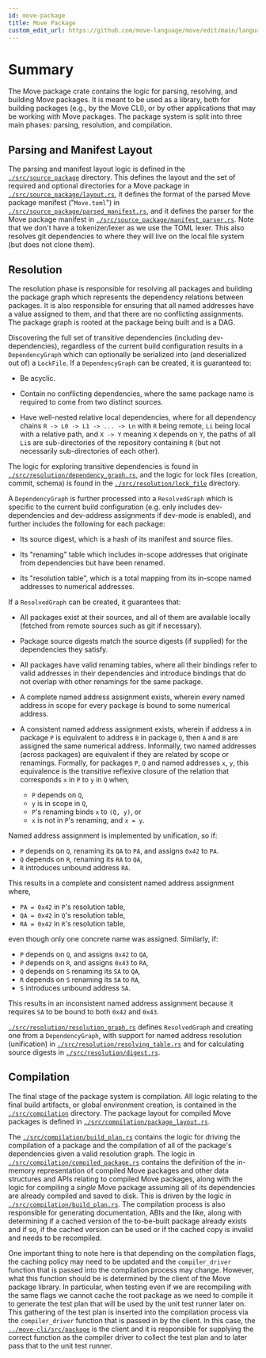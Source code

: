 ```yaml
---
id: move-package
title: Move Package
custom_edit_url: https://github.com/move-language/move/edit/main/language/tools/move-package/README.md
---
```


# Summary

The Move package crate contains the logic for parsing, resolving, and
building Move packages. It is meant to be used as a library, both for
building packages (e.g., by the Move CLI), or by other applications that
may be working with Move packages. The package system is split into three
main phases: parsing, resolution, and compilation.

## Parsing and Manifest Layout

The parsing and manifest layout logic is defined in the
[`./src/source_package`](./src/source_package) directory. This defines the
layout and the set of required and optional directories for a Move package
in [`./src/source_package/layout.rs`](./src/source_package/layout.rs), it
defines the format of the parsed Move package manifest ("`Move.toml`") in
[`./src/source_package/parsed_manifest.rs`](./src/source_package/parsed_manifest.rs),
and it defines the parser for the Move package manifest in
[`./src/source_package/manifest_parser.rs`](./src/source_package/manifest_parser.rs).
Note that we don't have a tokenizer/lexer as we use the TOML lexer. This
also resolves git dependencies to where they will live on the local file
system (but does not clone them).

## Resolution

The resolution phase is responsible for resolving all packages and building
the package graph which represents the dependency relations between
packages. It is also responsible for ensuring that all named addresses have
a value assigned to them, and that there are no conflicting assignments.
The package graph is rooted at the package being built and is a DAG.

Discovering the full set of transitive dependencies (including
dev-dependencies), regardless of the current build configuration
results in a `DependencyGraph` which can optionally be serialized into
(and deserialized out of) a `LockFile`. If a `DependencyGraph` can be
created, it is guaranteed to:

- Be acyclic.

- Contain no conflicting dependencies, where the same package name
  is required to come from two distinct sources.

- Have well-nested relative local dependencies, where for all
  dependency chains `R -> L0 -> L1 -> ... -> Ln` with `R` being
  remote, `Li` being local with a relative path, and `X -> Y` meaning
  `X` depends on `Y`, the paths of all `Li`s are sub-directories of
  the repository containing `R` (but not necessarily sub-directories
  of each other).

The logic for exploring transitive dependencies is found in
[`./src/resolution/dependency_graph.rs`](./src/resolution/dependency_graph.rs),
and the logic for lock files (creation, commit, schema) is found in
the [`./src/resolution/lock_file`](./src/resolution/lock_file)
directory.

A `DependencyGraph` is further processed into a `ResolvedGraph` which
is specific to the current build configuration (e.g. only includes
dev-dependencies and dev-address assignments if dev-mode is enabled),
and further includes the following for each package:

- Its source digest, which is a hash of its manifest and source files.

- Its "renaming" table which includes in-scope addresses that
  originate from dependencies but have been renamed.

- Its "resolution table", which is a total mapping from its in-scope
  named addresses to numerical addresses.

If a `ResolvedGraph` can be created, it guarantees that:

- All packages exist at their sources, and all of them are available
  locally (fetched from remote sources such as git if necessary).

- Package source digests match the source digests (if supplied) for
  the dependencies they satisfy.

- All packages have valid renaming tables, where all their bindings
  refer to valid addresses in their dependencies and introduce
  bindings that do not overlap with other renamings for the same
  package.

- A complete named address assignment exists, wherein every named
  address in scope for every package is bound to some numerical
  address.

- A consistent named address assignment exists, wherein if address `A`
  in package `P` is equivalent to address `B` in package `Q`, then `A`
  and `B` are assigned the same numerical address. Informally, two
  named addresses (across packages) are equivalent if they are related
  by scope or renamings.  Formally, for packages `P`, `Q` and named
  addresses `x`, `y`, this equivalence is the transitive reflexive
  closure of the relation that corresponds `x` in `P` to `y` in `Q`
  when,
  - `P` depends on `Q`,
  - `y` is in scope in `Q`,
  - `P`'s renaming binds `x` to `(Q, y)`, or
  - `x` is not in `P`'s renaming, and `x = y`.

Named address assignment is implemented by unification, so if:

- `P` depends on `Q`, renaming its `QA` to `PA`, and assigns `0x42` to `PA`.
- `Q` depends on `R`, renaming its `RA` to `QA`,
- `R` introduces unbound address `RA`.

This results in a complete and consistent named address assignment where,

- `PA = 0x42` in `P`'s resolution table,
- `QA = 0x42` in `Q`'s resolution table,
- `RA = 0x42` in `R`'s resolution table,

even though only one concrete name was assigned.  Similarly, if:

- `P` depends on `Q`, and assigns `0x42` to `QA`,
- `P` depends on `R`, and assigns `0x43` to `RA`,
- `Q` depends on `S` renaming its `SA` to `QA`,
- `R` depends on `S` renaming its `SA` to `RA`,
- `S` introduces unbound address `SA`.

This results in an inconsistent named address assignment because it
requires `SA` to be bound to both `0x42` and `0x43`.

[`./src/resolution/resolution_graph.rs`](./src/resolution/resolution_graph.rs)
defines `ResolvedGraph` and creating one from a `DependencyGraph`,
with support for named address resolution (unification) in
[`./src/resolution/resolving_table.rs`](./src/resolution/resolving_table.rs)
and for calculating source digests in
[`./src/resolution/digest.rs`](./src/resolution/digest.rs).

## Compilation

The final stage of the package system is compilation. All logic relating to
the final build artifacts, or global environment creation, is contained in
the [`./src/compilation`](./src/compilation) directory. The package layout
for compiled Move packages is defined in
[`./src/compilation/package_layout.rs`](./src/compilation/package_layout.rs).

The [`./src/compilation/build_plan.rs`](./src/compilation/build_plan.rs)
contains the logic for driving the compilation of a package and the
compilation of all of the package's dependencies given a valid resolution
graph. The logic in
[`./src/compilation/compiled_package.rs`](./src/compilation/compiled_package.rs)
contains the definition of the in-memory representation of compiled Move
packages and other data structures and APIs relating to compiled Move
packages, along with the logic for compiling a _single_ Move package
assuming all of its dependencies are already compiled and saved to disk.
This is driven by the logic in
[`./src/compilation/build_plan.rs`](./src/compilation/build_plan.rs). The
compilation process is also responsible for generating documentation, ABIs
and the like, along with determining if a cached version of the
to-be-built package already exists and if so, if the cached version
can be used or if the cached copy is invalid and needs to be recompiled.

One important thing to note here is that depending on the compilation
flags, the caching policy may need to be updated and the `compiler_driver`
function that is passed into the compilation process may change. However,
what this function should be is determined by the client of the Move
package library. In particular, when testing even if we are recompiling
with the same flags we cannot cache the root package as we need to compile
it to generate the test plan that will be used by the unit test runner
later on. This gathering of the test plan is inserted into the compilation
process via the `compiler_driver` function that is passed in by the client.
In this case, the [`../move-cli/src/package`](../move-cli/src/package) is
the client and it is responsible for supplying the correct function as the
compiler driver to collect the test plan and to later pass that to the unit
test runner.
